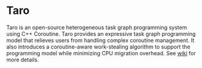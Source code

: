 # Taro
Taro is an open-source heterogeneous task graph programming system using C++ Coroutine. Taro provides an expressive task graph programming model that relieves users from handling complex coroutine management. It also introduces a coroutine-aware work-stealing algorithm to support the programming model while minimizing CPU migration overhead.
See [wiki](https://github.com/dian-lun-lin/taro/wiki) for more details.
